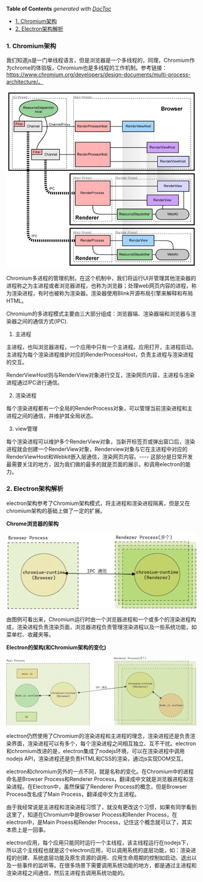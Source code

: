 <!-- START doctoc generated TOC please keep comment here to allow auto update -->
<!-- DON'T EDIT THIS SECTION, INSTEAD RE-RUN doctoc TO UPDATE -->
**Table of Contents**  *generated with [DocToc](https://github.com/thlorenz/doctoc)*

- [1. Chromium架构](#1-chromium%E6%9E%B6%E6%9E%84)
- [2. Electron架构解析](#2-electron%E6%9E%B6%E6%9E%84%E8%A7%A3%E6%9E%90)

<!-- END doctoc generated TOC please keep comment here to allow auto update -->

### 1. Chromium架构

我们知道js是一门单线程语言，但是浏览器是一个多线程的，同理，Chromium作为chrome的体验版，Chromium也是多线程的工作机制。参考链接：https://www.chromium.org/developers/design-documents/multi-process-architecture/。

![Chromium多线程工作机制](./images/i3.png)

Chromium多进程的管理机制，在这个机制中，我们将运行UI并管理其他渲染器的进程称之为主进程或者浏览器进程，也称为浏览器；处理web网页内容的进程，称为渲染进程，有时也被称为渲染器。渲染器使用Blink开源布局引擎来解释和布局HTML。

Chromium的多进程模式主要由三大部分组成：浏览器端、渲染器端和浏览器与渲染器之间的通信方式(IPC).

1. 主进程

主进程，也叫浏览器进程，一个应用中只有一个主进程。应用打开，主进程启动。主进程为每个渲染进程维护对应的RenderProcessHost，负责主进程与渲染进程的交互。

RenderViewHost则与RenderView对象进行交互，渲染网页内容，主进程与渲染进程通过IPC进行通信。

2. 渲染进程

每个渲染进程都有一个全局的RenderProcess对象，可以管理当前渲染进程和主进程之间的通信，并维护其全局状态。

3. view管理

每个渲染进程可以维护多个RenderView对象，当新开标签页或弹出窗口后，渲染进程就会创建一个RenderView对象，Renderview对象与它在主进程中对应的RenderViewHost和Webkit嵌入层通信，渲染网页内容。---- 这部分是日常开发最需要关注的地方，因为我们做的最多的就是页面的展示，和调用electron的能力。

### 2. Electron架构解析

electron架构参考了Chromium架构模式，将主进程和渲染进程隔离，但是又在chromium架构的基础上做了一定的扩展。

**Chrome浏览器的架构**

![Chrome的架构](./images/i4.png)

由图例可看出来，Chromium运行时由一个浏览器进程和一个或多个的渲染进程构成，渲染进程负责渲染页面，浏览器进程负责管理渲染进程以及一些系统功能，如菜单栏、收藏夹等。

**Electron的架构(和Chromium架构的变化)**

![electron架构组成以及和Chromium的变化](./images/i5.png)

electron仍然使用了Chromium的渲染进程和主进程的理念，渲染进程还是负责渲染界面，渲染进程可以有多个，每个渲染进程之间相互独立、互不干扰。electron和chromium改进的是，electron集成了nodejs环境，可以在渲染进程中调用nodejs API，渲染进程还是负责HTML和CSS的渲染，通过js实现DOM交互。

electron和chromium另外的一点不同，就是名称的变化。在Chromium中的进程命名是Browser Process和Renderer Process，翻译成中文就是浏览器进程和渲染进程。在Electron中，虽然保留了Renderer Process的概念，但是Browser Process改名成了Main Process，翻译成中文为主进程。

由于我经常说是主进程和渲染进程习惯了，就没有更改这个习惯，如果有同学看到这里了，知道在Chromium中是Browser Process和Render Process，在electron中，是Main Proess和Render Process，记住这个概念就可以了，其实本质上是一回事。

electron应用，每个应用只能同时运行一个主线程，该主线程运行在nodejs下，所以这个主线程也就是这个electron应用，可以调用系统的底层功能，如：渲染进程的创建、系统底层功能及原生资源的调用、应用生命周期的控制如启动、退出以及一些事件的监听等。在很多场景下需要调用系统功能的地方，都是通过主进程和渲染进程之间通信，然后主进程去调用系统功能的。